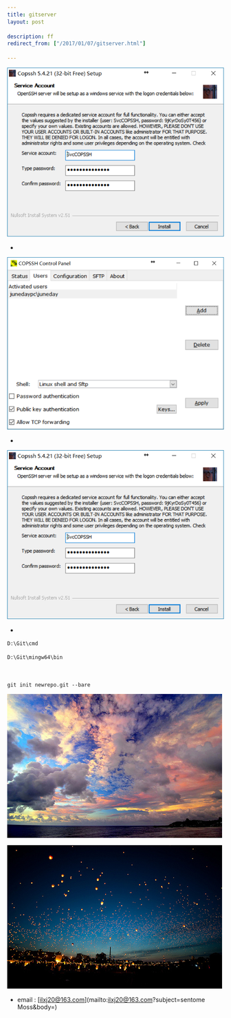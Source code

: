 ```yaml
---
title: gitserver
layout: post

description: ff
redirect_from: ["/2017/01/07/gitserver.html"]

---
```


![copssh](/res/0107/copssh.png)

 *
![](/res/0107/copssh1.png)

 *
![](/res/0107/copssh.png)

 *

    D:\Git\cmd

    D:\Git\mingw64\bin



    git init newrepo.git --bare







![](/res/jun/17010501.jpg)


![](/res/jun/17010502.jpg)


 * email : [ilxj20@163.com](mailto:ilxj20@163.com?subject=sentome Moss&body=)
